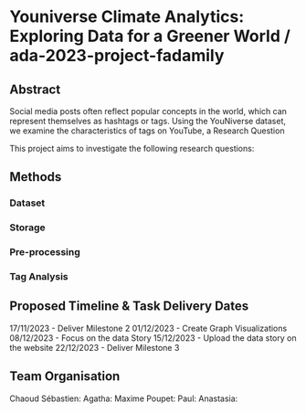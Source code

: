 # Youniverse Climate Analytics: Exploring Data for a Greener World / ada-2023-project-fadamily

## Abstract

Social media posts often reflect popular concepts in the world, which can represent themselves as hashtags or tags. Using the YouNiverse dataset, we examine the characteristics of tags on YouTube, a 
Research Question

This project aims to investigate the following research questions:


## Methods


### Dataset


### Storage


### Pre-processing


### Tag Analysis



## Proposed Timeline & Task Delivery Dates

17/11/2023 - Deliver Milestone 2
01/12/2023 - Create Graph Visualizations
08/12/2023 - Focus on the data Story 
15/12/2023 - Upload the data story on the website
22/12/2023 - Deliver Milestone 3

## Team Organisation

Chaoud Sébastien: 
Agatha:
Maxime Poupet:
Paul: 
Anastasia: 
